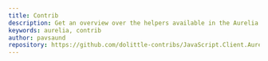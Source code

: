 ```yaml
---
title: Contrib
description: Get an overview over the helpers available in the Aurelia Contrib package
keywords: aurelia, contrib
author: pavsaund
repository: https://github.com/dolittle-contribs/JavaScript.Client.Aurelia.Contrib
---
```

